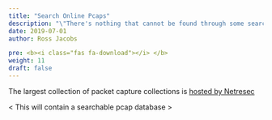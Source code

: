 ```yaml
---
title: "Search Online Pcaps"
description: "\"There's nothing that cannot be found through some search engine or on the Internet somewhere.\" – Eric Schmidt"
date: 2019-07-01
author: Ross Jacobs

pre: <b><i class="fas fa-download"></i> </b>
weight: 11
draft: false
---
```


The largest collection of packet capture collections is [hosted by Netresec](https://www.netresec.com/?page=PcapFiles)

\< This will contain a searchable pcap database \>